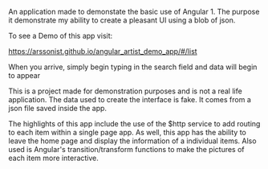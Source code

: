 An application made to demonstate the basic use of Angular 1. The purpose it demonstrate my ability to create a pleasant UI using a blob of json.

To see a Demo of this app visit:

https://arssonist.github.io/angular_artist_demo_app/#/list

When you arrive, simply begin typing in the search field and data will begin to appear

This is a project made for demonstration purposes and is not a real life application. The data used to create the interface is fake. It comes from a json file saved inside the app. 


The highlights of this app include the use of the $http service to add routing to each item within a single page app. As well, this app has the ability to leave the home page and display the information of a individual items. Also used is Angular's transition/transform functions to make the pictures of each item more interactive. 


